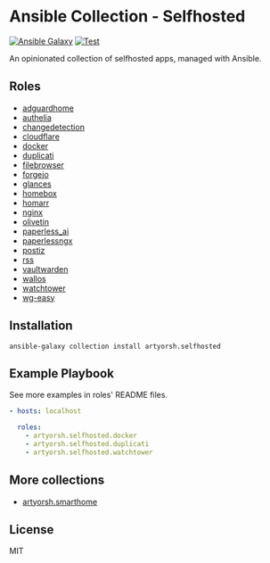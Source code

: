 # Ansible Collection - Selfhosted

[![Ansible Galaxy](https://img.shields.io/badge/collection-artyorsh.selfhosted-blue)](https://galaxy.ansible.com/artyorsh/selfhosted)
[![Test](https://github.com/artyorsh/ansible-collection-selfhosted/actions/workflows/test.yml/badge.svg?event=push)](https://github.com/artyorsh/ansible-collection-selfhosted/actions/workflows/test.yml)

An opinionated collection of selfhosted apps, managed with Ansible.

## Roles

- [adguardhome](./roles/adguardhome/README.md)
- [authelia](./roles/authelia/README.md)
- [changedetection](./roles/changedetection/README.md)
- [cloudflare](./roles/cloudflare/README.md)
- [docker](./roles/docker/README.md)
- [duplicati](./roles/duplicati/README.md)
- [filebrowser](./roles/filebrowser/README.md)
- [forgejo](./roles/forgejo/README.md)
- [glances](./roles/glances/README.md)
- [homebox](./roles/homebox/README.md)
- [homarr](./roles/homarr/README.md)
- [nginx](./roles/nginx/README.md)
- [olivetin](./roles/olivetin/README.md)
- [paperless_ai](./roles/paperless_ai/README.md)
- [paperlessngx](./roles/paperlessngx/README.md)
- [postiz](./roles/postiz/README.md)
- [rss](./roles/rss/README.md)
- [vaultwarden](./roles/vaultwarden/README.md)
- [wallos](./roles/wallos/README.md)
- [watchtower](./roles/watchtower/README.md)
- [wg-easy](./roles/wgeasy/README.md)

## Installation

```
ansible-galaxy collection install artyorsh.selfhosted
```

## Example Playbook

See more examples in roles' README files.

```yaml
- hosts: localhost

  roles:
    - artyorsh.selfhosted.docker
    - artyorsh.selfhosted.duplicati
    - artyorsh.selfhosted.watchtower
```

## More collections

- [artyorsh.smarthome](https://github.com/artyorsh/ansible-collection-smarthome)

## License

MIT